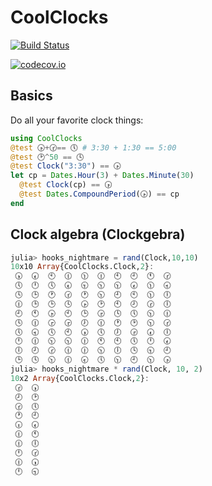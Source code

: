 # CoolClocks


[![Build Status](https://travis-ci.org/malmaud/CoolClocks.jl.svg?branch=master)](https://travis-ci.org/malmaud/CoolClocks.jl)


[![codecov.io](http://codecov.io/github/malmaud/CoolClocks.jl/coverage.svg?branch=master)](http://codecov.io/github/malmaud/CoolClocks.jl?branch=master)

Basics
---
Do all your favorite clock things:

```julia
using CoolClocks
@test 🕟+🕝== 🕔 # 3:30 + 1:30 == 5:00
@test 🕑^50 == 🕓
@test Clock("3:30") == 🕟
let cp = Dates.Hour(3) + Dates.Minute(30)
  @test Clock(cp) == 🕟
  @test Dates.CompoundPeriod(🕟) == cp
end

```

Clock algebra (Clockgebra)
----

```julia
julia> hooks_nightmare = rand(Clock,10,10)
10x10 Array{CoolClocks.Clock,2}:
 🕠  🕢  🕙  🕧  🕦  🕧  🕙  🕘  🕚  🕝
 🕔  🕛  🕔  🕢  🕤  🕥  🕥  🕢  🕦  🕣
 🕓  🕒  🕐  🕝  🕐  🕥  🕘  🕙  🕦  🕕
 🕧  🕒  🕒  🕓  🕟  🕑  🕙  🕗  🕝  🕕
 🕘  🕚  🕟  🕙  🕒  🕞  🕓  🕔  🕥  🕧
 🕓  🕧  🕞  🕞  🕖  🕧  🕐  🕑  🕥  🕝
 🕔  🕣  🕔  🕙  🕠  🕔  🕖  🕞  🕢  🕕
 🕛  🕧  🕥  🕥  🕧  🕚  🕙  🕔  🕛  🕢
 🕕  🕗  🕝  🕧  🕧  🕥  🕕  🕓  🕤  🕘
 🕒  🕓  🕥  🕧  🕣  🕔  🕥  🕘  🕥  🕟
julia> hooks_nightmare * rand(Clock, 10, 2)
10x2 Array{CoolClocks.Clock,2}:
 🕝  🕠
 🕗  🕑
 🕝  🕔
 🕐  🕘
 🕡  🕢
 🕧  🕚
 🕧  🕕
 🕛  🕝
 🕧  🕠
 🕛  🕤
```
